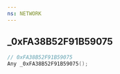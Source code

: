 ```yaml
---
ns: NETWORK
---
```

## _0xFA38B52F91B59075

```c
// 0xFA38B52F91B59075
Any _0xFA38B52F91B59075();
```

